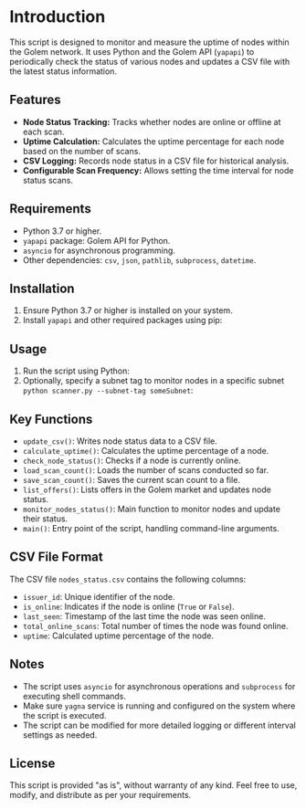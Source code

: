 # Introduction

This script is designed to monitor and measure the uptime of nodes within the Golem network. It uses Python and the Golem API (`yapapi`) to periodically check the status of various nodes and updates a CSV file with the latest status information.

## Features

-   **Node Status Tracking:** Tracks whether nodes are online or offline at each scan.
-   **Uptime Calculation:** Calculates the uptime percentage for each node based on the number of scans.
-   **CSV Logging:** Records node status in a CSV file for historical analysis.
-   **Configurable Scan Frequency:** Allows setting the time interval for node status scans.

## Requirements

-   Python 3.7 or higher.
-   `yapapi` package: Golem API for Python.
-   `asyncio` for asynchronous programming.
-   Other dependencies: `csv`, `json`, `pathlib`, `subprocess`, `datetime`.

## Installation

1. Ensure Python 3.7 or higher is installed on your system.
2. Install `yapapi` and other required packages using pip:

## Usage

1. Run the script using Python:
2. Optionally, specify a subnet tag to monitor nodes in a specific subnet `python scanner.py --subnet-tag someSubnet`:

## Key Functions

-   `update_csv()`: Writes node status data to a CSV file.
-   `calculate_uptime()`: Calculates the uptime percentage of a node.
-   `check_node_status()`: Checks if a node is currently online.
-   `load_scan_count()`: Loads the number of scans conducted so far.
-   `save_scan_count()`: Saves the current scan count to a file.
-   `list_offers()`: Lists offers in the Golem market and updates node status.
-   `monitor_nodes_status()`: Main function to monitor nodes and update their status.
-   `main()`: Entry point of the script, handling command-line arguments.

## CSV File Format

The CSV file `nodes_status.csv` contains the following columns:

-   `issuer_id`: Unique identifier of the node.
-   `is_online`: Indicates if the node is online (`True` or `False`).
-   `last_seen`: Timestamp of the last time the node was seen online.
-   `total_online_scans`: Total number of times the node was found online.
-   `uptime`: Calculated uptime percentage of the node.

## Notes

-   The script uses `asyncio` for asynchronous operations and `subprocess` for executing shell commands.
-   Make sure `yagna` service is running and configured on the system where the script is executed.
-   The script can be modified for more detailed logging or different interval settings as needed.

## License

This script is provided "as is", without warranty of any kind. Feel free to use, modify, and distribute as per your requirements.
